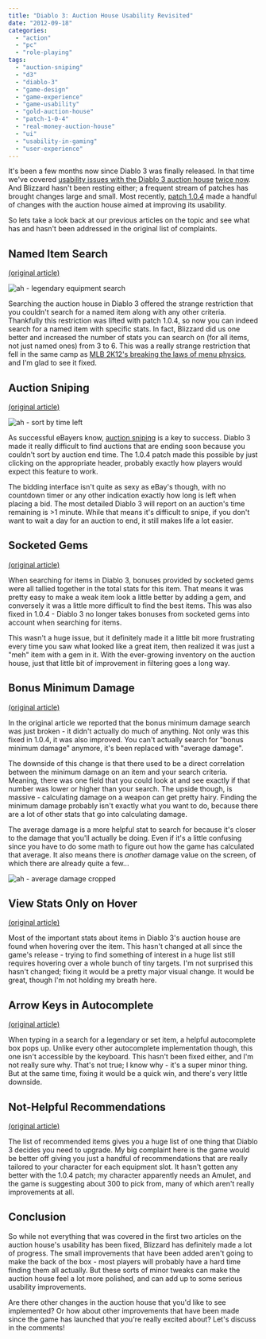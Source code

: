 ```yaml
---
title: "Diablo 3: Auction House Usability Revisited"
date: "2012-09-18"
categories: 
  - "action"
  - "pc"
  - "role-playing"
tags: 
  - "auction-sniping"
  - "d3"
  - "diablo-3"
  - "game-design"
  - "game-experience"
  - "game-usability"
  - "gold-auction-house"
  - "patch-1-0-4"
  - "real-money-auction-house"
  - "ui"
  - "usability-in-gaming"
  - "user-experience"
---
```


It's been a few months now since Diablo 3 was finally released. In that time we've covered [usability issues with the Diablo 3 auction house](http://www.thatgamesux.com/diablo-3-auction-house-usability-is-hellish-but-not-nightmarish/ "Diablo 3: Auction House Usability is Hellish") [twice now](http://www.thatgamesux.com/diablo-3-more-auction-house-usability-issues/ "Diablo 3: More Auction House Usability Issues"). And Blizzard hasn't been resting either; a frequent stream of patches has brought changes large and small. Most recently, [patch 1.0.4](http://us.battle.net/d3/en/blog/7029347/Patch_104_Now_Live-8_21_2012) made a handful of changes with the auction house aimed at improving its usability.

So lets take a look back at our previous articles on the topic and see what has and hasn't been addressed in the original list of complaints.

## Named Item Search
[(original article)](http://www.thatgamesux.com/diablo-3-more-auction-house-usability-issues/)

![](images/ah-legendary-equipment-search.png "ah - legendary equipment search")

Searching the auction house in Diablo 3 offered the strange restriction that you couldn't search for a named item along with any other criteria. Thankfully this restriction was lifted with patch 1.0.4, so now you can indeed search for a named item with specific stats. In fact, Blizzard did us one better and increased the number of stats you can search on (for all items, not just named ones) from 3 to 6. This was a really strange restriction that fell in the same camp as [MLB 2K12's breaking the laws of menu physics](http://www.thatgamesux.com/breaking-the-laws-of-physics-with-menus-in-mlb-2k12/), and I'm glad to see it fixed.

## Auction Sniping
[(original article)](http://www.thatgamesux.com/diablo-3-auction-house-usability-is-hellish-but-not-nightmarish/ "Diablo 3: Auction House Usability is Hellish")

![](images/ah-sort-by-time-left.png "ah - sort by time left")

As successful eBayers know, [auction sniping](http://en.wikipedia.org/wiki/Auction_sniping) is a key to success. Diablo 3 made it really difficult to find auctions that are ending soon because you couldn't sort by auction end time. The 1.0.4 patch made this possible by just clicking on the appropriate header, probably exactly how players would expect this feature to work.

The bidding interface isn't quite as sexy as eBay's though, with no countdown timer or any other indication exactly how long is left when placing a bid. The most detailed Diablo 3 will report on an auction's time remaining is >1 minute. While that means it's difficult to snipe, if you don't want to wait a day for an auction to end, it still makes life a lot easier.

## Socketed Gems
[(original article)](http://www.thatgamesux.com/diablo-3-more-auction-house-usability-issues/ "Diablo 3: More Auction House Usability Issues")

When searching for items in Diablo 3, bonuses provided by socketed gems were all tallied together in the total stats for this item. That means it was pretty easy to make a weak item look a little better by adding a gem, and conversely it was a little more difficult to find the best items. This was also fixed in 1.0.4 - Diablo 3 no longer takes bonuses from socketed gems into account when searching for items.

This wasn't a huge issue, but it definitely made it a little bit more frustrating every time you saw what looked like a great item, then realized it was just a "meh" item with a gem in it. With the ever-growing inventory on the auction house, just that little bit of improvement in filtering goes a long way.

## Bonus Minimum Damage
[(original article)](http://www.thatgamesux.com/diablo-3-more-auction-house-usability-issues/ "Diablo 3: More Auction House Usability Issues")

In the original article we reported that the bonus minimum damage search was just broken - it didn't actually do much of anything. Not only was this fixed in 1.0.4, it was also improved. You can't actually search for "bonus minimum damage" anymore, it's been replaced with "average damage".

The downside of this change is that there used to be a direct correlation between the minimum damage on an item and your search criteria. Meaning, there was one field that you could look at and see exactly if that number was lower or higher than your search. The upside though, is massive - calculating damage on a weapon can get pretty hairy. Finding the minimum damage probably isn't exactly what you want to do, because there are a lot of other stats that go into calculating damage.

The average damage is a more helpful stat to search for because it's closer to the damage that you'll actually be doing. Even if it's a little confusing since you have to do some math to figure out how the game has calculated that average. It also means there is _another_ damage value on the screen, of which there are already quite a few...

![](images/ah-average-damage-cropped.png "ah - average damage cropped")

## View Stats Only on Hover
[(original article)](http://www.thatgamesux.com/diablo-3-auction-house-usability-is-hellish-but-not-nightmarish/ "Diablo 3: Auction House Usability is Hellish")

Most of the important stats about items in Diablo 3's auction house are found when hovering over the item. This hasn't changed at all since the game's release - trying to find something of interest in a huge list still requires hovering over a whole bunch of tiny targets. I'm not surprised this hasn't changed; fixing it would be a pretty major visual change. It would be great, though I'm not holding my breath here.

## Arrow Keys in Autocomplete
[(original article)](http://www.thatgamesux.com/diablo-3-more-auction-house-usability-issues/ "Diablo 3: More Auction House Usability Issues")

When typing in a search for a legendary or set item, a helpful autocomplete box pops up. Unlike every other autocomplete implementation though, this one isn't accessible by the keyboard. This hasn't been fixed either, and I'm not really sure why. That's not true; I know why - it's a super minor thing. But at the same time, fixing it would be a quick win, and there's very little downside.

## Not-Helpful Recommendations
[(original article)](http://www.thatgamesux.com/diablo-3-more-auction-house-usability-issues/ "Diablo 3: More Auction House Usability Issues")

The list of recommended items gives you a huge list of one thing that Diablo 3 decides you need to upgrade. My big complaint here is the game would be better off giving you just a handful of recommendations that are really tailored to your character for each equipment slot. It hasn't gotten any better with the 1.0.4 patch; my character apparently needs an Amulet, and the game is suggesting about 300 to pick from, many of which aren't really improvements at all.

## Conclusion

So while not everything that was covered in the first two articles on the auction house's usability has been fixed, Blizzard has definitely made a lot of progress. The small improvements that have been added aren't going to make the back of the box - most players will probably have a hard time finding them all actually. But these sorts of minor tweaks can make the auction house feel a lot more polished, and can add up to some serious usability improvements.

Are there other changes in the auction house that you'd like to see implemented? Or how about other improvements that have been made since the game has launched that you're really excited about? Let's discuss in the comments!
